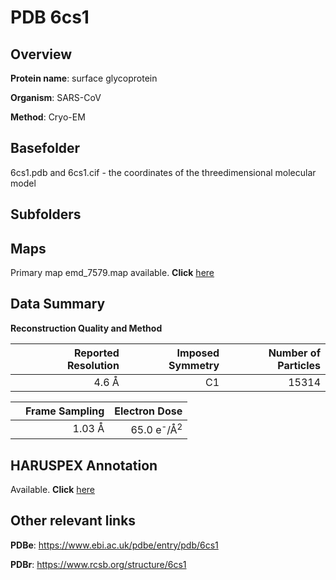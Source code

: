 # PDB 6cs1

## Overview

**Protein name**: surface glycoprotein

**Organism**: SARS-CoV

**Method**: Cryo-EM

## Basefolder

6cs1.pdb and 6cs1.cif - the coordinates of the threedimensional molecular model

## Subfolders









## Maps

Primary map emd_7579.map available. **Click** [here](http://ftp.wwpdb.org/pub/emdb/structures/EMD-7579/map/) 

## Data Summary
**Reconstruction Quality and Method**

|   | Reported Resolution | Imposed Symmetry | Number of Particles |
|---|-------------:|----------------:|--------------:|
|   |4.6 Å|C1|15314|

|   | Frame Sampling | Electron Dose |
|---|-------------:|----------------:|
|   |1.03 Å|65.0 e<sup>-</sup>/Å<sup>2</sup>|

## HARUSPEX Annotation

Available. **Click** [here](https://zenodo.org/record/3820141)

## Other relevant links 
**PDBe**:  https://www.ebi.ac.uk/pdbe/entry/pdb/6cs1
 
**PDBr**: https://www.rcsb.org/structure/6cs1 
